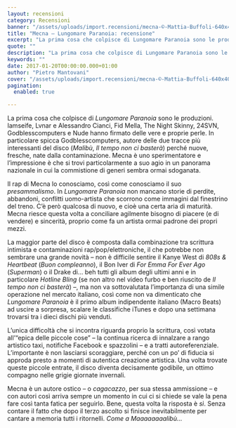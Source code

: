 ```yaml
---
layout: recensioni
category: Recensioni
banner: "/assets/uploads/import.recensioni/mecna-©-Mattia-Buffoli-640x409.jpg"
title: "Mecna – Lungomare Paranoia: recensione"
excerpt: "La prima cosa che colpisce di Lungomare Paranoia sono le produzioni. Iamseife, Lvnar e Alessandro Cianci, Fid Mella, The Night Skinny, 24SVN, Godblesscomputers e Nude hanno firmato delle vere e proprie perle. In particolare spicca Godblesscomputers, autore delle due tracce più interessanti del disco (Malibù, Il tempo non ci basterà) perché nuove, fresche, nate dalla [&hellip"
quote: ""
description: "La prima cosa che colpisce di Lungomare Paranoia sono le produzioni. Iamseife, Lvnar e Alessandro Cianci, Fid Mella, The Night Skinny, 24SVN, Godblesscomputers e Nude hanno firmato delle vere e proprie perle. In particolare spicca Godblesscomputers, autore delle due tracce più interessanti del disco (Malibù, Il tempo non ci basterà) perché nuove, fresche, nate dalla [&hellip"
keywords: ""
date: 2017-01-20T00:00:00.000+01:00
author: "Pietro Mantovani"
cover: "/assets/uploads/import.recensioni/mecna-©-Mattia-Buffoli-640x409.jpg"
pagination:
  enabled: true

---
```


La prima cosa che colpisce di _Lungomare Paranoia_ sono le produzioni. Iamseife, Lvnar e Alessandro Cianci, Fid Mella, The Night Skinny, 24SVN, Godblesscomputers e Nude hanno firmato delle vere e proprie perle. In particolare spicca Godblesscomputers, autore delle due tracce più interessanti del disco (_Malibù_, _Il tempo non ci basterà_) perché nuove, fresche, nate dalla contaminazione. Mecna è uno sperimentatore e l’impressione è che si trovi particolarmente a suo agio in un panorama nazionale in cui la commistione di generi sembra ormai sdoganata.

Il rap di Mecna lo conosciamo, così come conosciamo il suo _presammalismo_. In _Lungomare Paranoia_ non mancano storie di perdite, abbandoni, conflitti uomo-artista che scorrono come immagini dal finestrino del treno. C’è però qualcosa di nuovo, e cioè una certa aria di maturità. Mecna riesce questa volta a conciliare agilmente bisogno di piacere (e di vendere) e sincerità, proprio come fa un artista ormai padrone dei propri mezzi.

La maggior parte del disco è composta dalla combinazione tra scrittura intimista e contaminazioni rap/pop/elettroniche, il che potrebbe non sembrare una grande novità – non è difficile sentire il Kanye West di _808s & Heartbeat_ (_Buon compleanno_), il Bon Iver di _For Emma For Ever Ago_ (_Superman_) o il Drake di… beh tutti gli album degli ultimi anni e in particolare _Hotline Bling_ (se non altro nel video furbo e ben riuscito de _Il tempo non ci basterà_) –, ma non va sottovalutata l’importanza di una simile operazione nel mercato italiano, così come non va dimenticato che _Lungomare Paranoia_ è il primo album indipendente italiano (Macro Beats) ad uscire a sorpresa, scalare le classifiche iTunes e dopo una settimana trovarsi tra i dieci dischi più venduti.

L’unica difficoltà che si incontra riguarda proprio la scrittura, così votata all’“epica delle piccole cose” – la continua ricerca di innalzare a rango artistico taxi, notifiche Facebook e spazzolini – e a tratti autoreferenziale. L’importante è non lasciarsi scoraggiare, perché con un po’ di fiducia si approda presto a momenti di autentica creazione artistica. Una volta trovate queste piccole entrate, il disco diventa decisamente godibile, un ottimo compagno nelle grigie giornate invernali.

Mecna è un autore ostico – o _cagacazzo_, per sua stessa ammissione – e con autori così arriva sempre un momento in cui ci si chiede se vale la pena fare così tanta fatica per seguirlo. Bene, questa volta la risposta è _sì_. Senza contare il fatto che dopo il terzo ascolto si finisce inevitabilmente per cantare a memoria tutti i ritornelli. _Come a Maaaaaaaalibù…_